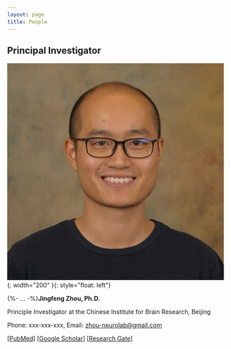 ```yaml
---
layout: page
title: People
---
```

## Principal Investigator



![jingfeng](/assets/jingfeng_head_shot.jpg){: width="200" }{: style="float: left"}

{%- ... -%}**Jingfeng Zhou, Ph.D.**

Principle Investigator at the Chinese Institute for Brain Research, Beijing

Phone: xxx-xxx-xxx, Email: zhou-neurolab@gmail.com

[[PubMed](https://www.ncbi.nlm.nih.gov/myncbi/1-AMNoyoc62Qs/bibliography/public/?sortby=pubDate&sdirection=descending)] [[Google Scholar](https://scholar.google.com/citations?user=ZQD-fmcAAAAJ)] [[Research Gate](https://www.researchgate.net/profile/Jingfeng-Zhou)]

